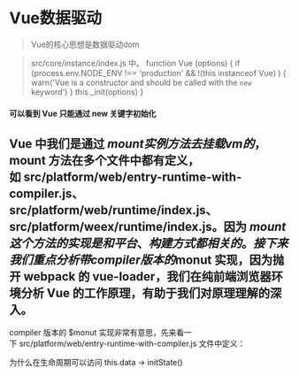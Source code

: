 <!--
 * @Description: 
 * @Author: 辛顺宁
 * @Date: 2019-09-22 14:43:01
 * @LastEditTime: 2019-09-22 14:43:01
 * @LastEditors: Do not edit
 -->
# Vue数据驱动

> Vue的核心思想是数据驱动dom 

> src/core/instance/index.js 中。
function Vue (options) {
  if (process.env.NODE_ENV !== 'production' &&
    !(this instanceof Vue)
  ) {
    warn('Vue is a constructor and should be called with the `new` keyword')
  }
  this._init(options)
}

 #### 可以看到 Vue 只能通过 new 关键字初始化

## Vue 中我们是通过 $mount 实例方法去挂载 vm 的，$mount 方法在多个文件中都有定义，如 src/platform/web/entry-runtime-with-compiler.js、src/platform/web/runtime/index.js、src/platform/weex/runtime/index.js。因为 $mount 这个方法的实现是和平台、构建方式都相关的。接下来我们重点分析带 compiler 版本的 $monut 实现，因为抛开 webpack 的 vue-loader，我们在纯前端浏览器环境分析 Vue 的工作原理，有助于我们对原理理解的深入。
compiler 版本的 $monut 实现非常有意思，先来看一下 src/platform/web/entry-runtime-with-compiler.js 文件中定义：


 为什么在生命周期可以访问 this.data  -> initState()